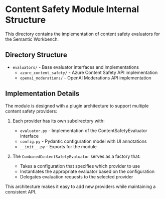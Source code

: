# Content Safety Module Internal Structure

This directory contains the implementation of content safety evaluators for the Semantic Workbench.

## Directory Structure

- `evaluators/` - Base evaluator interfaces and implementations
  - `azure_content_safety/` - Azure Content Safety API implementation
  - `openai_moderations/` - OpenAI Moderations API implementation

## Implementation Details

The module is designed with a plugin architecture to support multiple content safety providers:

1. Each provider has its own subdirectory with:
   - `evaluator.py` - Implementation of the ContentSafetyEvaluator interface
   - `config.py` - Pydantic configuration model with UI annotations
   - `__init__.py` - Exports for the module

2. The `CombinedContentSafetyEvaluator` serves as a factory that:
   - Takes a configuration that specifies which provider to use
   - Instantiates the appropriate evaluator based on the configuration
   - Delegates evaluation requests to the selected provider

This architecture makes it easy to add new providers while maintaining a consistent API.
